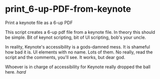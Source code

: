 # print_6-up-PDF-from-keynote
Print a keynote file as a 6-up PDF

This script creates a 6-up pdf file from a keynote file. In theory this should be simple. Bit of keynot scripting, bit of UI scripting, bob's your uncle.

In reality, Keynote's accessibility is a gods-damned mess. It is shameful how bad it is. UI elements with no name. Lots of them. No really, read the script and the comments, you'll see. It works, but dear god.

Whoever is in charge of accessibility for Keynote really dropped the ball here. *hard*
